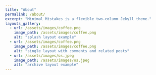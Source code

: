 ```yaml
---
title: "About"
permalink: /about/
excerpt: "Minimal Mistakes is a flexible two-column Jekyll theme."
layouts_gallery:
  - url: /assets/images/coffee.png
    image_path: /assets/images/coffee.png
    alt: "splash layout example"
  - url: /assets/images/coffee.png
    image_path: /assets/images/coffee.png
    alt: "single layout with comments and related posts"
  - url: /assets/images/os.jpeg
    image_path: /assets/images/os.jpeg
    alt: "archive layout example"
---
```


